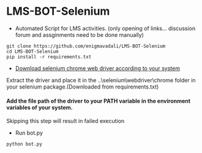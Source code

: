 # LMS-BOT-Selenium
* Automated Script for LMS activities. (only opening of links... discussion forum and assginments need to be done manually)


```terminal
git clone https://github.com/enigmavadali/LMS-BOT-Selenium
cd LMS-BOT-Selenium
pip install -r requirements.txt
```
* [Download selenium chrome web driver according to your system](https://chromedriver.storage.googleapis.com/index.html?path=2.38/)

Extract the driver and place it in the ..\selenium\webdriver\chrome folder in your selenium package.(Downloaded from requirements.txt)

#### Add the file path of the driver to your PATH variable in the environment variables of your system.
Skipping this step will result in failed execution

* Run bot.py
```terminal
python bot.py
```

